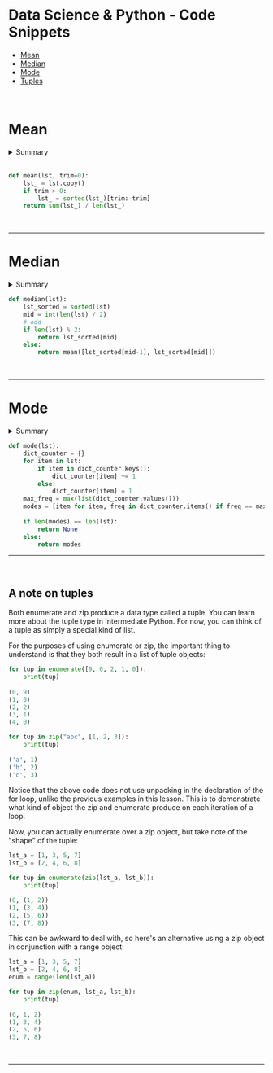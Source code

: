 # Data Science & Python - Code Snippets

* [Mean](#mean)
* [Median](#median)
* [Mode](#mode)
* [Tuples](#tuples)

<br />

  

<a id="mean"><h1>Mean</h1></a>

<details><summary>Summary</summary>
<br />
    
The mean in statistics and probability is likely a familiar concept; the mean is commonly referred to as an average. A mean is derived by calculating a sum of all the values in a collection, then dividing that sum by the total number of items. See below for an example:

$$
\frac{1}{n} \sum_{i=1}^n a_i    
$$    

#### Example 1:
    
Find the mean of the dataset $ A $.
    
$ A = [\quad 1,2,3,4,5,6,7,8,9,10 \quad]$
    
***Step 1 :*** Sum all of the values in the dataset.
    
$ sum(A) = a_1 + a_2 + a_3 + a_4 + a_5 + a_6 + a_7 + a_8 + a_9 + a_{10} $

***Step 2 :*** Find the number of items in the dataset.

$ length(A) = 10 $

***Step 3:*** Apply the division and come to a solution.
    
$$
mean(A) = \frac{sum(A)}{length(A)} = \frac{55}{10} = 5.5    
$$    
    
    
> The calculation being made above, is formally called the arithmetic mean. There are other types of means (geometric, harmonic), but they are not typically employed in statistics or probability, and this course will not include anything about them.
    
    -   There are a number of common notations for the mean 
        of a collection in statistics, here are the most common:
<div align="center" > 
    
|||
|:-:|:---:|
|$ \mu $| The lowercase greek letter mu is the standard notation for a population mean |
|$ \bar x $| Pronounced "x-bar" is the standard notation for a sample mean |
|$ \bar X $| Capitalized x-bar is a common notation for sample mean, where $ X $ is a random variable|
 
</div>
    
<br /> 
    
### Population vs. Sample
    
In the table above, it is shown that the notation for the mean is different dependent on what type of data the mean is representing.
    
The study of statistics consists of the analysis and study of datasets, and there are two types of datasets, populations and samples. 
    
A `population` represents all of the possible data points or observations from a set of data, for example, a rancher who owns 1000 cattle could take the population mean of their weights by measuring the weight of all 1000 cattle, and taking their mean.  

Conversely, a `sample` does not represent every possible observation, for example, the rancher above could make an estimate of the population mean by taking a random sampling of 100 of the cattle, taking weight measurements, and then taking the mean of those 100 observations.
     
    
</details>

<br />

```python
def mean(lst, trim=0):
    lst_ = lst.copy()
    if trim > 0:
        lst_ = sorted(lst_)[trim:-trim]
    return sum(lst_) / len(lst_)
```

<br />

<hr />



<a id="median"><h1>Median</h1></a>

<details><summary>Summary</summary>
<br />

Similar to `mean`, the `median` is another measure of central tendency. The median can be considered the "middle" value of some sorted numerical collection. Half of the collection is equal to or lesser than the median, and half of the collection is equal to or greater than the median. In circumstances where a collection has extreme outliers (specifically datasets which contain outliers which are not symmetrical) the median can be a more robust, or superior measure to the mean. More comparisons between the mean and median are made in the next lesson.
    
> Denoting or relating to a value or quantity lying at the midpoint of a frequency distribution of observed values or quantities, such that there is an equal probability of falling above or below it.
    
#### Example 1:
    
Find the median of the numerical dataset $ A $.
<br />
  
$ A = [\quad 1,2,3,4,5,6,7,8,9 \quad]$
    
    -   The median above is the center value in the sorted list, where there are 
        four items in the collection below the median, and four items above the median.    
<br />
  
_Solution_    
 
$ median(A) = 5 $    

<br />    

#### `Median from an odd-length collection`    
    
When a collection has an odd number of items, determining the median is as simple as sorting the data and identifying the center value. In mathematical terms, in a sorted list of length $\mathit N $, the **index** of the median value is $\frac{N+1}{2} $.
<br />
  
#### Example 2:
    
Consider this example with 11 items: Find the median of the dataset $ B $.
    
$ B = [\quad 10,10,12,13,15,16,17,19,20,20,21 \quad]$

<br />
  
**Step 1 :** Find the length of the dataset
    
$ N = length(B) = 11 $

<br />    
  
**Step 2 :**  Find the index of the center value
    
$ \frac{N+1}{2} = \frac{12}{2} = 6 $   

<br />
  
**Step 3 :** Find the value at the index found in step 2
    
-   The median is located at the 6th index of the sorted list, which is 16. 
    Double check by making sure that there are an equal number of items on either side of the median.

<br />
  
**Solution**
  
<br />
  
$ med(B) = \tilde x_B = 16  $ 

<br />
  
### `Median from an even-length collection`
  
When dealing with collections of an even length there is no term that lies directly in the middle of the collection. In other words, the median of an even-length collection is the `average of the two middle-most values`. Simply find the length of the collection, $ N $, and then take the average of the values at the $ \frac{N}{2} $ and $ \frac{N+1}{2} $indices.

#### Example 3:
    
Find the median of  $ B $ where
    
$ C= [\quad 120, 124, 125, 125, 135, 150, 160, 170 \quad]$

<br />
  
**Step 1 :** Determine whether there are an even or odd number of items
    
$ N = length(C) = 8 $

<br />    
  
**Step 2 **: Find the indices of the two middle-most values
    
$ \frac{N}{2} = 4 \\ \frac{N+1}{2} = 5 $   

<br />
  
**Step 3 :** Find the mean of the $ 4th $ and $ 5th $ terms of $ C $
    
$ med(C) = \tilde x_C = \frac{125+135}{2} = 130 $

<br />
  
**Solution**
<br />
  
Here, the `n'th` (4th) term is 125, and the `(n+1)'th` (5th) term is 135. The mean of these two values is `130`, therefore the median of the collection is `130`. Similar to the previous examples, there is an equal number of items above and below the median (in this case, there are **4** items on each side).

<br />

**Notations :**
  
There is no absolute consensus on the notation for median in statistics, but here are some common notations:  
  
<div align="center" > 
    
|||
|:-:|:---:|
|$ med(A) $| Where $A$ is the collection on which to take the median |
|$ \tilde x $| Lower-case x with a tilde over the top of it is often used to denote the median |

 
</div>  
    
</details>

```python
def median(lst):
    lst_sorted = sorted(lst)
    mid = int(len(lst) / 2)
    # odd
    if len(lst) % 2:
        return lst_sorted[mid]
    else:
        return mean([lst_sorted[mid-1], lst_sorted[mid]])
 ```



<br />

<hr />


<a><h1 id="mode">Mode</h1></a>


<details><summary>Summary</summary>
<br />
  
The `mode` of a numerical collection is a different approach than mean or median. Instead of finding the center of a collection, the mode seeks to find the item with the greatest frequency. In other words, the mode describes the value that occurs most often. Again, there are situations in which the mode may do a better job of describing a particular collection than a mean or median could based on the characteristics of the distribution.
  

It is worth noting that mode can be used for collections that are not numerical. The mode can determine frequency for nominal (categorical or named) data as well. The mean cannot be used to describe categorical data, and the median can only be used to describe categorical data if that data is ordinal in nature. Ordinal refers to data that has an inherent order . . . such as {1, 2, 3}  or {low, medium, high}.  
  
#### Example 1:
    
Find the mode of a dataset $A$ where
    
$ A= [\quad 1,1,2,3,3,3,3,3,3,3,3,3,4,4,4,4,5,5,5,6 \quad]$  

<br />
  
**Step 1 :** Make a frequency table of each term in the collection as follows:
  
<div align="center">

|Value|Frequency|
|:-:|:-:|  
|1|$ 2 instances $|
|2|2 instances|
|3|9 instances|
|4|4 instances|
|5|3 instances|
|6|1 instance|  

</div>

We can see that the item with the most instances is the number 3, with a count of 9 instances.
  
**Solution** 
  
$ mode(A) = 3 $  

<br />
  
#### Example 2:
    
Sometimes, a dataset may have more than one mode, find the mode of the dataset $B$
    
$ B= [\quad 1,1,2,2,3,3,3,3,4,4,4,5,5,5,5,6 \quad]$  

The numbers 3 and 5 both occur four times in this collection so this collection has two modes.
  
**Solution**  
  
$ mode(B) = [3,5]$

<br />  
  
**Notations:**

Similar to median, there is no consensus on the notations used to describe mode. Here are some common notations:  
  
<div align="center">
 
|||
|:-:|:-:|
|$ mode(A) $|$A$ is the collection on which to take the mode|
|$ Mo$ |Also denotes the mode|  
</details>
  
```python
def mode(lst):
    dict_counter = {}
    for item in lst:
        if item in dict_counter.keys():
            dict_counter[item] += 1
        else:
            dict_counter[item] = 1
    max_freq = max(list(dict_counter.values()))
    modes = [item for item, freq in dict_counter.items() if freq == max_freq]
    
    if len(modes) == len(lst):
        return None
    else:
        return modes  
```  

<hr />
  
<br />

<a id="tuples"><h2>A note on tuples</h2></a>

Both enumerate and zip produce a data type called a tuple. You can learn more about the tuple type in Intermediate Python. For now, you can think of a tuple as simply a special kind of list.

For the purposes of using enumerate or zip, the important thing to understand is that they both result in a list of tuple objects:

```python
for tup in enumerate([9, 0, 2, 1, 0]):
    print(tup)
    
(0, 9)
(1, 0)
(2, 2)
(3, 1)
(4, 0)
```
```python
for tup in zip("abc", [1, 2, 3]):
    print(tup)
    
('a', 1)
('b', 2)
('c', 3)
```

Notice that the above code does not use unpacking in the declaration of the for loop, unlike the previous examples in this lesson. This is to demonstrate what kind of object the zip and enumerate produce on each iteration of a loop.

Now, you can actually enumerate over a zip object, but take note of the "shape" of the tuple:

```python
lst_a = [1, 3, 5, 7]
lst_b = [2, 4, 6, 8]

for tup in enumerate(zip(lst_a, lst_b)):
    print(tup)

(0, (1, 2))
(1, (3, 4))
(2, (5, 6))
(3, (7, 8))
```

This can be awkward to deal with, so here's an alternative using a zip object in conjunction with a range object:

```python
lst_a = [1, 3, 5, 7]
lst_b = [2, 4, 6, 8]
enum = range(len(lst_a))

for tup in zip(enum, lst_a, lst_b):
    print(tup)
    
(0, 1, 2)
(1, 3, 4)
(2, 5, 6)
(3, 7, 8)
```

<br />

<hr />
  
